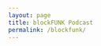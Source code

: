 ```yaml
---
layout: page
title: blockFUNK Podcast
permalink: /blockfunk/
---
```


  <script src="http://code.jquery.com/jquery-1.6.4.min.js"></script>
  <script src="https://cdnjs.cloudflare.com/ajax/libs/moment.js/2.20.1/moment.min.js"></script>
  <script src="https://cdnjs.cloudflare.com/ajax/libs/moment.js/2.20.1/locale/de.js"></script>
  <script src="/assets/js/jquery.rss.min.js"></script>
  <script>
    jQuery(function($) {
      moment.locale('de');
      $("#rss-feed").rss("https://digitalfinance.blog/feed/podcast",
      {
        entryTemplate:'<li>
        	<strong>{date}: {title}</strong><br/>
        	<a href="{url}" target="_href">Link</a><br/>
    	    {body}
    	</li>',
    	dateFormat: 'DD.MM.YYYY',
    	dateLocale: 'de'
      })
    })
  </script>
  
  <div id="rss-feed"></div>